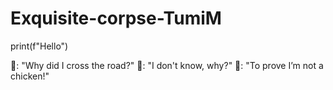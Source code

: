 # Exquisite-corpse-TumiM

print(f"Hello")

🐔: "Why did I cross the road?"
🚗: "I don't know, why?"
🐔: "To prove I’m not a chicken!"
